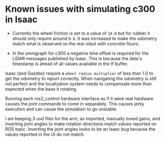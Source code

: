 # Known issues with simulating c300 in Isaac

- Currently the wheel friction is set to a value of `10.0` but for rubber it should only require around `0.8`. It was increased to make the odometry match what is observed on the real robot with concrete floors.

- In the omnigraph for c300 a negative time offset is required for the LIDAR messages published by Isaac.
This is because the data's timestamp is ahead of all values available in the tf buffer.

Isaac (and Gazebo) require a `wheel radius multiplier` of less than 1.0 to get the odometry to report correctly.
When navigating the odometry is still not perfect and the localization system needs to compensate more than expected when the base it rotating.

Running each ros2_control hardware interface as if it were real hardware causes the joint commands to come in separately.
This causes jerky execution and can cause the simulation to go unstable.

I am keeping 3 usd files for the arm; as imported, manually tuned gains, and inverting joint angles to make rotation directions match values reported on ROS topic.
Inverting the joint angles looks to be an Isaac bug because the values reported in the UI do not match.
